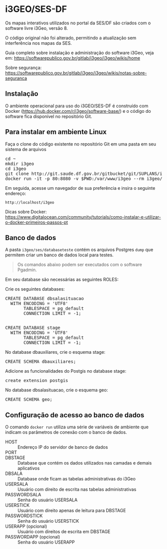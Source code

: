 # i3GEO/SES-DF

Os mapas interativos utilizados no portal da SES/DF são criados com o software livre i3Geo, versão 8.

O código original não foi alterado, permitindo a atualização sem interferência nos mapas da SES.

Guia completo sobre instalação e administração do software i3Geo, veja em: https://softwarepublico.gov.br/gitlab/i3geo/i3geo/wikis/home

Sobre segurança: https://softwarepublico.gov.br/gitlab/i3geo/i3geo/wikis/notas-sobre-seguranca

## Instalação

O ambiente operacional para uso do i3GEO/SES-DF é construído com Docker (https://hub.docker.com/r/i3geo/software-base/) e o código do software fica disponível no repositório Git.

## Para instalar em ambiente Linux

Faça o clone do código existente no repositório Git em uma pasta em seu sistema de arquivos

<pre>
cd ~
mkdir i3geo
cd i3geo
git clone http://git.saude.df.gov.br/gitbucket/git/SUPLANS/i3geo.git .
docker run -it -p 80:8080 -v $PWD:/var/www/i3geo --rm i3geo/software-base
</pre>

Em seguida, acesse um navegador de sua preferência e insira o seguinte endereço:

`http://localhost/i3geo`

Dicas sobre Docker: https://www.digitalocean.com/community/tutorials/como-instalar-e-utilizar-o-docker-primeiros-passos-pt

## Banco de dados

A pasta `i3geo/ses/databaseteste` contém os arquivos Postgres `dump` que permitem criar um banco de dados local para testes.

> Os comandos abaixo podem ser executados com o software Pgadmin.

Em seu database são necessárias as seguintes ROLES:

Crie os seguintes databases:

<pre>
CREATE DATABASE dbsalasituacao
  WITH ENCODING = 'UTF8'
       TABLESPACE = pg_default
       CONNECTION LIMIT = -1;

</pre>

<pre>
CREATE DATABASE stage
  WITH ENCODING = 'UTF8'
       TABLESPACE = pg_default
       CONNECTION LIMIT = -1;
</pre>

No database dbauxiliares, crie o esquema stage:

<pre>
CREATE SCHEMA dbauxiliares;
</pre>

Adicione as funcionalidades do Postgis no database stage:

<pre>
create extension postgis
</pre>

No database dbsalasituacao, crie o esquema geo:

<pre>
CREATE SCHEMA geo;
</pre>

## Configuração de acesso ao banco de dados

O comando `docker run` utiliza uma série de variáveis de ambiente que indicam os parâmetros de conexão com o banco de dados.

<dl>
  <dt>HOST</dt>
  <dd>Endereço IP do servidor de banco de dados</dd>

  <dt>PORT</dt>

  <dt>DBSTAGE</dt>
  <dd>Database que contém os dados utilizados nas camadas e demais aplicativos</dd>

  <dt>DBSALA</dt>
  <dd>Database onde ficam as tabelas administrativas do i3Geo</dd>

  <dt>USERSALA</dt>
  <dd>Usuário com direito de escrita nas tabelas administrativas</dd>

  <dt>PASSWORDSALA</dt>
  <dd>Senha do usuário USERSALA</dd>

  <dt>USERSTICK</dt>
  <dd>Usuário com direito apenas de leitura para DBSTAGE</dd>

  <dt>PASSWORDSTICK</dt>
  <dd>Senha do usuário USERSTICK</dd>

  <dt>USERAPP (opcional)</dt>
  <dd>Usuário com direitos de escrita em DBSTAGE</dd>

  <dt>PASSWORDAPP (opcional)</dt>
  <dd>Senha do usuário USERAPP</dd>
</dl>